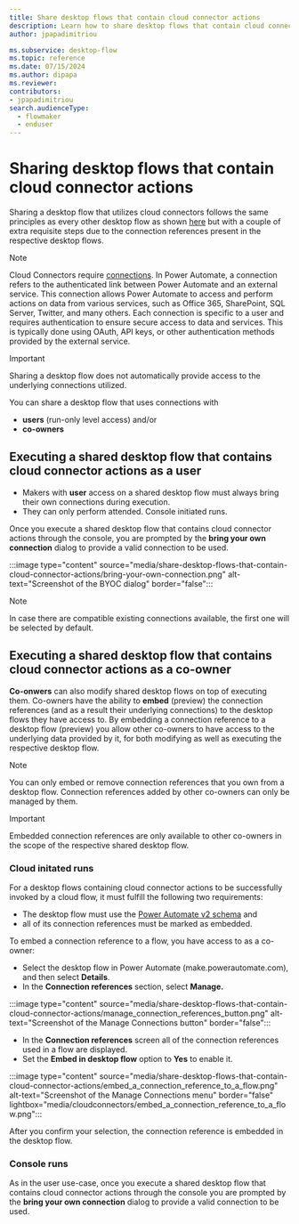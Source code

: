 ```yaml
---
title: Share desktop flows that contain cloud connector actions
description: Learn how to share desktop flows that contain cloud connector actions.
author: jpapadimitriou

ms.subservice: desktop-flow
ms.topic: reference
ms.date: 07/15/2024
ms.author: dipapa
ms.reviewer: 
contributors:
- jpapadimitriou
search.audienceType: 
  - flowmaker
  - enduser
---
```


# Sharing desktop flows that contain cloud connector actions

Sharing a desktop flow that utilizes cloud connectors follows the same principles as every other desktop flow as shown [here](https://learn.microsoft.com/power-automate/desktop-flows/manage#share-desktop-flows) but with a couple of extra requisite steps due to the connection references present in the respective desktop flows. 

> [!NOTE]
> Cloud Connectors require [connections](https://learn.microsoft.com/power-automate/add-manage-connections). In Power Automate, a connection refers to the authenticated link between Power Automate and an external service. This connection allows Power Automate to access and perform actions on data from various services, such as Office 365, SharePoint, SQL Server, Twitter, and many others. Each connection is specific to a user and requires authentication to ensure secure access to data and services. This is typically done using OAuth, API keys, or other authentication methods provided by the external service.

> [!IMPORTANT]
> Sharing a desktop flow does not automatically provide access to the underlying connections utilized. 

You can share a desktop flow that uses connections with 
- **users** (run-only level access) and/or
- **co-owners**

## Executing a shared desktop flow that contains cloud connector actions as a user

- Makers with **user** access on a shared desktop flow must always bring their own connections during execution. 
- They can only perform attended. Console initiated runs.

Once you execute a shared desktop flow that contains cloud connector actions through the console, you are prompted by the **bring your own connection** dialog to provide a valid connection to be used. 

:::image type="content" source="media/share-desktop-flows-that-contain-cloud-connector-actions/bring-your-own-connection.png" alt-text="Screenshot of the BYOC dialog" border="false":::

> [!NOTE]
> In case there are compatible existing connections available, the first one will be selected by default.

## Executing a shared desktop flow that contains cloud connector actions as a co-owner



**Co-onwers** can also modify shared desktop flows on top of executing them. Co-owners have the ability to **embed** (preview) the connection references (and as a result their underlying connections) to the desktop flows they have access to. By embedding a connection reference to a desktop flow (preview) you allow other co-owners to have access to the underlying data provided by it, for both modifying as well as executing the respective desktop flow. 

> [!NOTE]
> You can only embed or remove connection references that you own from a desktop flow. Connection references added by other co-owners can only be managed by them.

> [!IMPORTANT]
> Embedded connection references are only available to other co-owners in the scope of the respective shared desktop flow.

### Cloud initated runs

For a desktop flows containing cloud connector actions to be successfully invoked by a cloud flow, it must fulfill the following two requirements:
- The desktop flow must use the [Power Automate v2 schema](../schema.md) and 
- all of its connection references must be marked as embedded.

To embed a connection reference to a flow, you have access to as a co-owner:

- Select the desktop flow in Power Automate (make.powerautomate.com), and then select **Details**.
- In the **Connection references** section, select **Manage.**

:::image type="content" source="media/share-desktop-flows-that-contain-cloud-connector-actions/manage_connection_references_button.png" alt-text="Screenshot of the Manage Connections button" border="false":::

- In the **Connection references** screen all of the connection references used in a flow are displayed.
- Set the **Embed in desktop flow** option to **Yes** to enable it.

:::image type="content" source="media/share-desktop-flows-that-contain-cloud-connector-actions/embed_a_connection_reference_to_a_flow.png" alt-text="Screenshot of the Manage Connections menu" border="false" lightbox="media/cloudconnectors/embed_a_connection_reference_to_a_flow.png":::

After you confirm your selection, the connection reference is embedded in the desktop flow.

### Console runs

As in the user use-case, once you execute a shared desktop flow that contains cloud connector actions through the console you are prompted by the **bring your own connection** dialog to provide a valid connection to be used. 